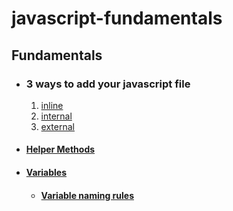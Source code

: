 # javascript-fundamentals

## Fundamentals

- ### 3 ways to add your javascript file

  1. [inline](https://github.com/monciego/javascript-fundamentals/blob/main/fundamentals/00-inline/index.html)
  2. [internal](https://github.com/monciego/javascript-fundamentals/blob/main/fundamentals/01-internal/index.html)
  3. [external](https://github.com/monciego/javascript-fundamentals/blob/main/fundamentals/02-external/index.html)

- #### [Helper Methods](https://github.com/monciego/javascript-fundamentals/tree/main/fundamentals/03-helper-methods)
- #### [Variables](https://github.com/monciego/javascript-fundamentals/tree/main/fundamentals/04-variables)
  - #### [Variable naming rules](https://github.com/monciego/javascript-fundamentals/tree/main/fundamentals/05-variable-naming-rules)
